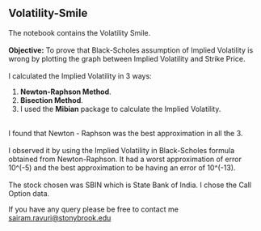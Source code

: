 ## Volatility-Smile
The notebook contains the Volatility Smile. <br />
<br />
**Objective:** To prove that Black-Scholes assumption of Implied Volatility is wrong by plotting the graph between Implied Volatility and Strike Price. <br />
<br />
I calculated the Implied Volatility in 3 ways: <br />
1) **Newton-Raphson Method**. <br />
2) **Bisection Method**. <br />
3) I used the **Mibian** package to calculate the Implied Volatility. <br />
<br />
I found that Newton - Raphson was the best approximation in all the 3. <br />
<br />
I observed it by using the Implied Volatility in Black-Scholes formula obtained from Newton-Raphson. It had a worst approximation of error 10^(-5) and the best approximation to be having an error of 10^(-13).
<br />
<br />
The stock chosen was SBIN which is State Bank of India. I chose the Call Option data. <br />

If you have any query please be free to contact me sairam.ravuri@stonybrook.edu

